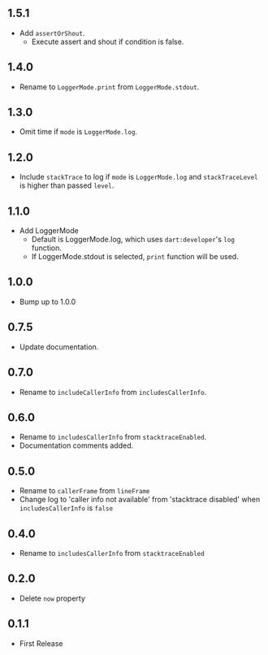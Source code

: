 ## 1.5.1

- Add `assertOrShout`.
  - Execute assert and shout if condition is false.

## 1.4.0

- Rename to `LoggerMode.print` from `LoggerMode.stdout`.

## 1.3.0 

- Omit time if `mode` is `LoggerMode.log`.

## 1.2.0

- Include `stackTrace` to log if `mode` is `LoggerMode.log` and `stackTraceLevel` is higher than passed `level`.

## 1.1.0

- Add LoggerMode
  - Default is LoggerMode.log, which uses `dart:developer`'s `log` function.
  - If LoggerMode.stdout is selected, `print` function will be used.
## 1.0.0

- Bump up to 1.0.0

## 0.7.5

- Update documentation.

## 0.7.0

- Rename to `includeCallerInfo` from `includesCallerInfo`.

## 0.6.0

- Rename to `includesCallerInfo` from `stacktraceEnabled`.
- Documentation comments added.

## 0.5.0

- Rename to `callerFrame` from `lineFrame`
- Change log to 'caller info not available' from 'stacktrace disabled' when `includesCallerInfo` is `false`

## 0.4.0

- Rename to `includesCallerInfo` from `stacktraceEnabled`


## 0.2.0

- Delete `now` property


## 0.1.1

- First Release
